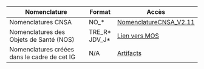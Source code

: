 
| Nomenclature                                    | Format            | Accès                                             |
|------------------------------------------------|-------------------|--------------------------------------------------|
| Nomenclatures CNSA                             | NO_*              | [NomenclatureCNSA_V2.11](NomenclatureCNSA_v2.11.xlsm)                     |
| Nomenclatures des Objets de Santé (NOS)        | TRE_R* <br> JDV_J*   | [Lien vers MOS](https://mos.esante.gouv.fr/NOS/) |
| Nomenclatures créées dans le cadre de cet IG   | N/A               | [Artifacts](artifacts.html#terminology-value-sets) |
